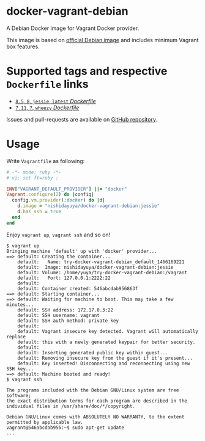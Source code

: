 # docker-vagrant-debian

A Debian Docker image for Vagrant Docker provider.

This image is based on [official Debian image](https://hub.docker.com/_/debian/) and includes minimum Vagrant box features.

# Supported tags and respective `Dockerfile` links

* [`8.5`, `8`, `jessie`, `latest` *Dockerfile*](https://github.com/nishidayuya/docker-vagrant-debian/blob/8-jessie/Dockerfile)
* [`7.11`, `7`, `wheezy` *Dockerfile*](https://github.com/nishidayuya/docker-vagrant-debian/blob/7-wheezy/Dockerfile)

Issues and pull-requests are available on [GitHub repository](https://github.com/nishidayuya/docker-vagrant-debian/).

# Usage

Write `Vagrantfile` as following:

```ruby
# -*- mode: ruby -*-
# vi: set ft=ruby :

ENV["VAGRANT_DEFAULT_PROVIDER"] ||= "docker"
Vagrant.configure(2) do |config|
  config.vm.provider(:docker) do |d|
    d.image = "nishidayuya/docker-vagrant-debian:jessie"
    d.has_ssh = true
  end
end
```

Enjoy `vagrant up`, `vagrant ssh` and so on!

```
$ vagrant up
Bringing machine 'default' up with 'docker' provider...
==> default: Creating the container...
    default:   Name: try-docker-vagrant-debian_default_1466169221
    default:  Image: nishidayuya/docker-vagrant-debian:jessie
    default: Volume: /home/yuya/try-docker-vagrant-debian:/vagrant
    default:   Port: 127.0.0.1:2222:22
    default:
    default: Container created: 546abcdab956863f
==> default: Starting container...
==> default: Waiting for machine to boot. This may take a few minutes...
    default: SSH address: 172.17.0.3:22
    default: SSH username: vagrant
    default: SSH auth method: private key
    default:
    default: Vagrant insecure key detected. Vagrant will automatically replace
    default: this with a newly generated keypair for better security.
    default:
    default: Inserting generated public key within guest...
    default: Removing insecure key from the guest if it's present...
    default: Key inserted! Disconnecting and reconnecting using new SSH key...
==> default: Machine booted and ready!
$ vagrant ssh

The programs included with the Debian GNU/Linux system are free software;
the exact distribution terms for each program are described in the
individual files in /usr/share/doc/*/copyright.

Debian GNU/Linux comes with ABSOLUTELY NO WARRANTY, to the extent
permitted by applicable law.
vagrant@546abcdab956:~$ sudo apt-get update
...
```
